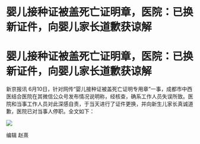 # 婴儿接种证被盖死亡证明章，医院：已换新证件，向婴儿家长道歉获谅解

# 婴儿接种证被盖死亡证明章，医院：已换新证件，向婴儿家长道歉获谅解

新京报讯
6月10日，针对网传“婴儿接种证被盖死亡证明专用章”一事，成都市中西医结合医院在其微信公众号发布情况说明称，经核查，确系工作人员失误所致。医院和当事工作人员对此深感自责，于当天进行了证件更换，并向新生儿家长真诚道歉，医院已对当事人停职。全文如下：

![](https://inews.gtimg.com/om_bt/OhrZjxxvDwbEtemdBif8DO99mBIa1SvF0NtgLynmDBLJAAA/1000)

编辑 赵熹

